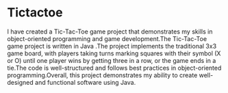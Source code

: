 # Tictactoe
I have created a Tic-Tac-Toe game project that demonstrates my skills in object-oriented programming and game development.The Tic-Tac-Toe game project is written in Java .The project implements the traditional 3x3 game board, with players taking turns marking squares with their symbol (X or O) until one player wins by getting three in a row, or the game ends in a tie.The code is well-structured and follows best practices in object-oriented programming.Overall, this project demonstrates my ability to create well-designed and functional software using Java.
